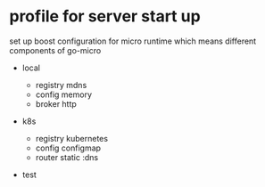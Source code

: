 # profile for server start up

set up boost configuration for micro runtime which means different components of go-micro

- local

  - registry mdns
  - config memory
  - broker http

- k8s

  - registry kubernetes
  - config configmap
  - router static :dns

- test
